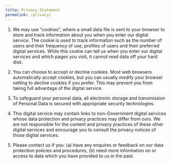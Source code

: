 ```yaml
---
title: Privacy Statement
permalink: /privacy/
---
```

1. We may use "cookies", where a small data file is sent to your browser to store and track information about you when you enter our digital service. The cookie is used to track information such as the number of users and their frequency of use, profiles of users and their preferred digital services. While this cookie can tell us when you enter our digital services and which pages you visit, it cannot read data off your hard disk.

2. You can choose to accept or decline cookies. Most web browsers automatically accept cookies, but you can usually modify your browser setting to decline cookies if you prefer. This may prevent you from taking full advantage of the digital service.

3. To safeguard your personal data, all electronic storage and transmission of Personal Data is secured with appropriate security technologies.

4. This digital service may contain links to non-Government digital services whose data protection and privacy practices may differ from ours. We are not responsible for the content and privacy practices of these other digital services and encourage you to consult the privacy notices of those digital services.

5. Please contact us if you:
(a) have any enquires or feedback on our data protection policies and procedures,
(b) need more information on or access to data which you have provided to us in the past.